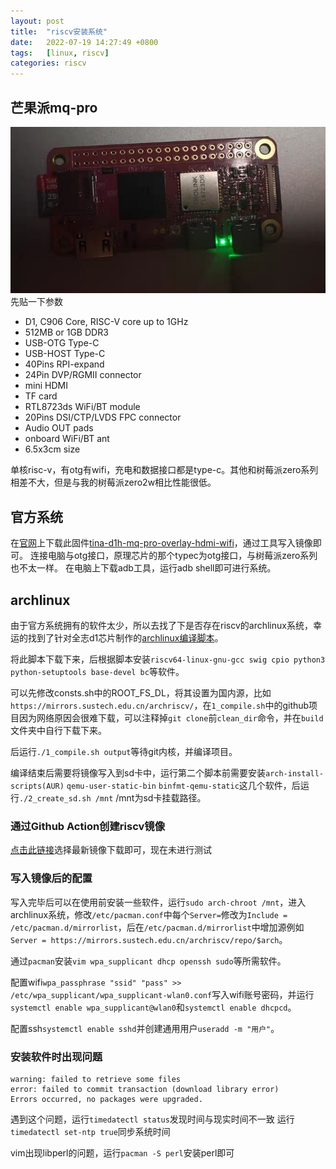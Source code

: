 ```yaml
---
layout: post
title:  "riscv安装系统"
date:   2022-07-19 14:27:49 +0800
tags:   [linux, riscv]
categories: riscv
---
```

## 芒果派mq-pro

![芒果派](/assets/images/riscv/芒果派.jpg)
先贴一下参数
* D1, C906 Core, RISC-V core up to 1GHz
* 512MB or 1GB DDR3
* USB-OTG Type-C
* USB-HOST Type-C
* 40Pins RPI-expand
* 24Pin DVP/RGMII connector
* mini HDMI
* TF card
* RTL8723ds WiFi/BT module
* 20Pins DSI/CTP/LVDS FPC connector
* Audio OUT pads
* onboard WiFi/BT ant
* 6.5x3cm size

单核risc-v，有otg有wifi，充电和数据接口都是type-c。其他和树莓派zero系列相差不大，但是与我的树莓派zero2w相比性能很低。

## 官方系统
在[官网](https://mangopi.cc/d1)上下载此固件[tina-d1h-mq-pro-overlay-hdmi-wifi](https://mangopi.cc/_media/undefined/tina-d1h-mq-pro-overlay-hdmi-wifi.zip)，通过工具写入镜像即可。
连接电脑与otg接口，原理芯片的那个typec为otg接口，与树莓派zero系列也不太一样。
在电脑上下载adb工具，运行adb shell即可进行系统。

## archlinux

由于官方系统拥有的软件太少，所以去找了下是否存在riscv的archlinux系统，幸运的找到了针对全志d1芯片制作的[archlinux编译脚本](https://github.com/sehraf/riscv-arch-image-builder)。

将此脚本下载下来，后根据脚本安装```riscv64-linux-gnu-gcc swig cpio python3 python-setuptools base-devel bc```等软件。

可以先修改consts.sh中的ROOT_FS_DL，将其设置为国内源，比如`https://mirrors.sustech.edu.cn/archriscv/`，在`1_compile.sh`中的github项目因为网络原因会很难下载，可以注释掉`git clone`前`clean_dir`命令，并在`build`文件夹中自行下载下来。

后运行`./1_compile.sh output`等待git内核，并编译项目。

编译结束后需要将镜像写入到sd卡中，运行第二个脚本前需要安装`arch-install-scripts(AUR)` `qemu-user-static-bin` `binfmt-qemu-static`这几个软件，后运行`./2_create_sd.sh /mnt` /mnt为sd卡挂载路径。

### 通过Github Action创建riscv镜像

[点击此链接](https://github.com/Etzyio/riscv-arch-image-builder/actions)选择最新镜像下载即可，现在未进行测试

### 写入镜像后的配置

写入完毕后可以在使用前安装一些软件，运行`sudo arch-chroot /mnt`，进入archlinux系统，修改`/etc/pacman.conf`中每个`Server=`修改为`Include = /etc/pacman.d/mirrorlist`，后在`/etc/pacman.d/mirrorlist`中增加源例如`Server = https://mirrors.sustech.edu.cn/archriscv/repo/$arch`。

通过`pacman`安装`vim wpa_supplicant dhcp openssh sudo`等所需软件。

配置wifi```wpa_passphrase "ssid" "pass" >> /etc/wpa_supplicant/wpa_supplicant-wlan0.conf```写入wifi账号密码，并运行`systemctl enable wpa_supplicant@wlan0`和`systemctl enable dhcpcd`。

配置ssh```systemctl enable sshd```并创建通用用户`useradd -m "用户"`。

### 安装软件时出现问题
```
warning: failed to retrieve some files
error: failed to commit transaction (download library error)
Errors occurred, no packages were upgraded.
```
遇到这个问题，运行`timedatectl status`发现时间与现实时间不一致
运行`timedatectl set-ntp true`同步系统时间

vim出现libperl的问题，运行`pacman -S perl`安装perl即可